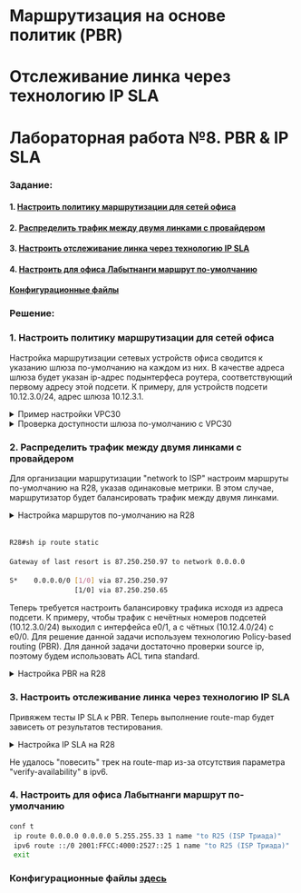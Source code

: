 # Маршрутизация на основе политик (PBR)
# Отслеживание линка через технологию IP SLA
# Лабораторная работа №8. PBR & IP SLA

### Задание:
#### 1. [Настроить политику маршрутизации для сетей офиса](README.md#1-настроить-политику-маршрутизации-для-сетей-офиса-1)
#### 2. [Распределить трафик между двумя линками с провайдером](README.md#2-распределить-трафик-между-двумя-линками-с-провайдером-1)
#### 3. [Настроить отслеживание линка через технологию IP SLA](README.md#3-настроить-отслеживание-линка-через-технологию-ip-sla-1)
#### 4. [Настроить для офиса Лабытнанги маршрут по-умолчанию](README.md#4-настроить-для-офиса-лабытнанги-маршрут-по-умолчанию-1)


#### [Конфигурационные файлы](README.md#конфигурационные-файлы-здесь)


### Решение:

### 1. Настроить политику маршрутизации для сетей офиса

Настройка маршрутизации сетевых устройств офиса сводится к указанию шлюза по-умолчанию на каждом из них. В качестве адреса шлюза будет указан ip-адрес подынтерфеса роутера, соответствующий первому адресу этой подсети. К примеру, для устройств подсети 10.12.3.0/24, адрес шлюза 10.12.3.1.

<details>
 <summary>Пример настройки VPC30</summary>

``` bash
set pcname VPC30
ip 10.12.3.30/24 10.12.3.1
ip 2001:FFCC:3000:3::30/64 2001:FFCC:3000:3::1

```
</details>
<details>
 <summary>Проверка доступности шлюза по-умолчанию с VPC30</summary>

\
![ping_vpc30](ping_vpc30.png)
</details>


### 2. Распределить трафик между двумя линками с провайдером

Для организации маршрутизации "network to ISP" настроим маршруты по-умолчанию на R28, указав одинаковые метрики. В этом случае, маршрутизатор будет балансировать трафик между двумя линками.

<details>
 <summary>Настройка маршрутов по-умолчанию на R28</summary>

``` bash
conf t
 ip route 0.0.0.0 0.0.0.0 87.250.250.97 1 name "to R25 (ISP Триада)"
 ip route 0.0.0.0 0.0.0.0 87.250.250.65 1 name "to R26 (ISP Триада)"
 ipv6 route ::/0 2001:FFCC:3000:2528::25 1 name "to R25 (ISP Триада)"
 ipv6 route ::/0 2001:FFCC:3000:2628::26 1 name "to R26 (ISP Триада)"
 exit
```
</details>
<br>

``` bash
R28#sh ip route static

Gateway of last resort is 87.250.250.97 to network 0.0.0.0

S*    0.0.0.0/0 [1/0] via 87.250.250.97
                [1/0] via 87.250.250.65
```

Теперь требуется настроить балансировку трафика исходя из адреса подсети. К примеру, чтобы трафик с нечётных номеров подсетей (10.12.3.0/24) выходил с интерфейса e0/1, а с чётных (10.12.4.0/24) с e0/0. Для решение данной задачи используем технологию Policy-based routing (PBR). Для данной задачи достаточно проверки source ip, поэтому будем использовать ACL типа standard.


<details>
 <summary>Настройка PBR на R28</summary>

``` bash
#######
# ACL #
#######

ip access-list standard ACL_PBR_TO_R25
  permit 10.12.1.0 0.0.254.255
  deny any
  exit
ipv6 access-list ACL_PBR_TO_R25-v6
  permit 2001:FFCC:3000:3::/64 any
  deny any any
  exit
ip access-list standard ACL_PBR_TO_R26
  permit 10.12.0.0 0.0.254.255
  deny any
  exit
ipv6 access-list ACL_PBR_TO_R26-v6
  permit 2001:FFCC:3000:4::/64 any
  deny any any
  exit

##############
# Route-map  #
##############

route-map PBR_TO_R25 permit 10
  match ip address ACL_PBR_TO_R25
  set ip next-hop 87.250.250.97
  exit
route-map PBR_TO_R25-v6 permit 10
  match ip address ACL_PBR_TO_R25-v6
  set ip next-hop 2001:FFCC:3000:2528::25
  exit

route-map PBR_TO_R26 permit 10
  match ip address ACL_PBR_TO_R26
  set ip next-hop 87.250.250.65
  exit
route-map PBR_TO_R26-v6 permit 10
  match ip address ACL_PBR_TO_R26-v6
  set ip next-hop 2001:FFCC:3000:2628::26
  exit

#############
# Interface #
#############

int e0/1
  ip policy route-map PBR_TO_R25
  ipv6 policy route-map PBR_TO_R25-v6
exit

int e0/0
  ip policy route-map PBR_TO_R26
  ipv6 policy route-map PBR_TO_R26-v6
exit

```
</details>

### 3. Настроить отслеживание линка через технологию IP SLA

Привяжем тесты IP SLA к PBR. Теперь выполнение route-map будет зависеть от результатов тестирования. 
<details>
 <summary>Настройка IP SLA на R28</summary>

``` bash

##############
# Route-map  #
##############
route-map PBR_TO_R25 permit 10
  match ip address ACL_PBR_TO_R25
  set ip next-hop verify-availability 87.250.250.97 1 track 25
  exit

route-map PBR_TO_R25-v6 permit 10
  match ipv6 address ACL_PBR_TO_R25-v6
  set ipv6 next-hop 2001:FFCC:3000:2528::25
  exit

route-map PBR_TO_R26 permit 10
  match ip address ACL_PBR_TO_R26
  set ip next-hop verify-availability 87.250.250.65 1 track 26
  exit

route-map PBR_TO_R26-v6 permit 10
  match ipv6 address ACL_PBR_TO_R26-v6
  set ipv6 next-hop 2001:FFCC:3000:2628::26
  exit
###########
## IP SLA #
###########
  ip sla 25
  icmp-echo 87.250.250.97 source-interface e0/1
  frequency 15
ip sla schedule 25 life forever start-time now
track 25 ip sla 25 reachability

ip sla 256
  icmp-echo 2001:FFCC:3000:2528::25 source-interface e0/1
  frequency 15
ip sla schedule 256 life forever start-time now
track 256 ip sla 256 reachability

ip sla 26
  icmp-echo 87.250.250.65 source-interface e0/0
  frequency 15
ip sla schedule 26 life forever start-time now
track 26 ip sla 26 reachability

ip sla 266
  icmp-echo 2001:FFCC:3000:2628::26 source-interface e0/0
  frequency 15
ip sla schedule 266 life forever start-time now
track 266 ip sla 266 reachability
```
</details>

Не удалось "повесить" трек на route-map из-за отсутствия параметра "verify-availability" в ipv6.

### 4. Настроить для офиса Лабытнанги маршрут по-умолчанию

``` bash
conf t
 ip route 0.0.0.0 0.0.0.0 5.255.255.33 1 name "to R25 (ISP Триада)"
 ipv6 route ::/0 2001:FFCC:4000:2527::25 1 name "to R25 (ISP Триада)"
 exit
```


### Конфигурационные файлы [здесь](config/)